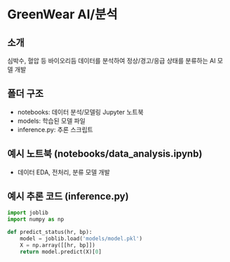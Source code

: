 # GreenWear AI/분석

## 소개
심박수, 혈압 등 바이오리듬 데이터를 분석하여 정상/경고/응급 상태를 분류하는 AI 모델 개발

## 폴더 구조
- notebooks: 데이터 분석/모델링 Jupyter 노트북
- models: 학습된 모델 파일
- inference.py: 추론 스크립트

## 예시 노트북 (notebooks/data_analysis.ipynb)
- 데이터 EDA, 전처리, 분류 모델 개발

## 예시 추론 코드 (inference.py)
```python
import joblib
import numpy as np

def predict_status(hr, bp):
    model = joblib.load('models/model.pkl')
    X = np.array([[hr, bp]])
    return model.predict(X)[0]
``` 